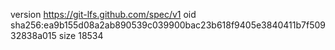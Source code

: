version https://git-lfs.github.com/spec/v1
oid sha256:ea9b155d08a2ab890539c039900bac23b618f9405e3840411b7f50932838a015
size 18534

